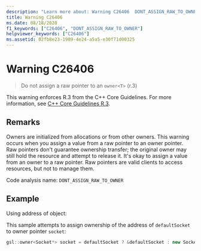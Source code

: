 ```yaml
---
description: "Learn more about: Warning C26406  DONT_ASSIGN_RAW_TO_OWNER"
title: Warning C26406
ms.date: 08/18/2020
f1_keywords: ["C26406", "DONT_ASSIGN_RAW_TO_OWNER"]
helpviewer_keywords: ["C26406"]
ms.assetid: 02fb8e23-1989-4e24-a5a5-e30f71d00325
---
```

# Warning C26406

> Do not assign a raw pointer to an `owner<T>` (r.3)

This warning enforces R.3 from the C++ Core Guidelines. For more information, see [C++ Core Guidelines R.3](https://isocpp.github.io/CppCoreGuidelines/CppCoreGuidelines#Rr-ptr).

## Remarks

Owners are initialized from allocations or from other owners. This warning occurs when you assign a value from a raw pointer to an owner pointer. Raw pointers don't guarantee ownership transfer; the original owner may still hold the resource and attempt to release it. It's okay to assign a value from an owner to a raw pointer. Raw pointers are valid clients to access resources, but not to manage them.

Code analysis name: `DONT_ASSIGN_RAW_TO_OWNER`

## Example

Using address of object:

This sample attempts to assign ownership of the address of `defaultSocket` to owner pointer `socket`:

```cpp
gsl::owner<Socket*> socket = defaultSocket ? &defaultSocket : new Socket(); // C26406
```
